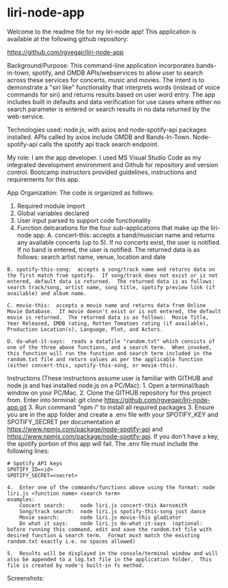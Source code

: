 # liri-node-app
Welcome to the readme file for my liri-node app!  This application is available at the following github repository:  

https://github.com/rgvegajr/liri-node-app


Background/Purpose:
  This command-line application incorporates bands-in-town, spotify, and OMDB APIs/webservices to allow user to search across these services for concerts, music and movies.  The intent is to demonstrate a "siri like" functionality that interprets words (instead of voice commands for siri) and returns results based on user word entry.  The app includes built in defaults and data verification for use cases where either no search parameter is entered or search results in no data returned by the web-service.

Technologies used:
  node.js, with axios and node-spotify-api packages installed.  APIs called by axios include OMDB and Bands-In-Town.  Node-spotify-api calls the spotify api track search endpoint.

My role:  I am the app developer.  I used MS Visual Studio Code as my integrated development environment and Github for repository and version control.  Bootcamp instructors provided guidelines, instructions and requirements for this app.

App Organization:
  The code is organized as follows:
  1.  Required module import
  2.  Global variables declared
  3.  User input parsed to support code functionality
  4.  Function delcarations for the four sub-applications that make up the liri-node app:
    A. concert-this:  accepts a band/musician name and returns any available concerts (up to 5).  If no concerts exist, the user is notified. If no band is entered, the user is notified. The returned data is as follows: search artist name, venue, location and date

    B. spotify-this-song:  accepts a song/track name and returns data on the first match from spotify.  If song/track does not exist or is not entered, default data is returned.  The returned data is as follows:  search track/song, artist name, song title, spotify preview link (if available) and album name.

    C. movie-this:  accepts a movie name and returns data from Online Movie Database.  If movie doesn't exist or is not entered, the default movie is returned.  The returned data is as follows:  Movie Title, Year Released, IMDB rating, Rotten Tomatoes rating (if available), Production Location(s), Language, Plot, and Actors.

    D. do-what-it-says:  reads a datafile "random.txt" which consists of one of the three above functions, and a search term.  When invoked, this function will run the function and search term included in the random.txt file and return values as per the applicable function (either concert-this, spotify-this-song, or movie-this).

Instructions (These instructions assume user is familiar with GITHUB and node js and has installed node.js on a PC/Mac):
    1.  Open a terminal/bash window on your PC/Mac.
    2.  Clone the GITHUB repository for this project from.  Enter into terminal: git clone https://github.com/rgvegajr/liri-node-app.git
    3.  Run command "npm i" to install all required packages
    3.  Ensure you are in the app folder and create a .env file with your SPOTIFY_KEY and SPOTIFY_SECRET per documentation at https://www.npmjs.com/package/node-spotify-api and https://www.npmjs.com/package/node-spotify-api.  If you don't have a key, the spotify portion of this app will fail. The .env file must include the following lines:

    # Spotify API keys
    SPOTIFY_ID=<id>
    SPOTIFY_SECRET=<secret>

    4.  Enter one of the commands/functions above using the format: node liri.js <function name> <search term>
    examples:  
        Concert search:     node liri.js concert-this Aerosmith
        Song/track search:  node liri.js spotify-this-song just dance
        Movie search:       node liri.js movie-this gladiator
        Do what it says:    node liri.js do-what-it-says  (optional:  bofore running this command, edit and save the random.txt file with desired function & search term.  Format must match the existing random.txt exactly i.e. no spaces allowed)

    5.  Results will be displayed in the console/terminal window and will also be appended to a log.txt file in the application folder.  This file is created by node's built-in fs method. 

Screenshots:







